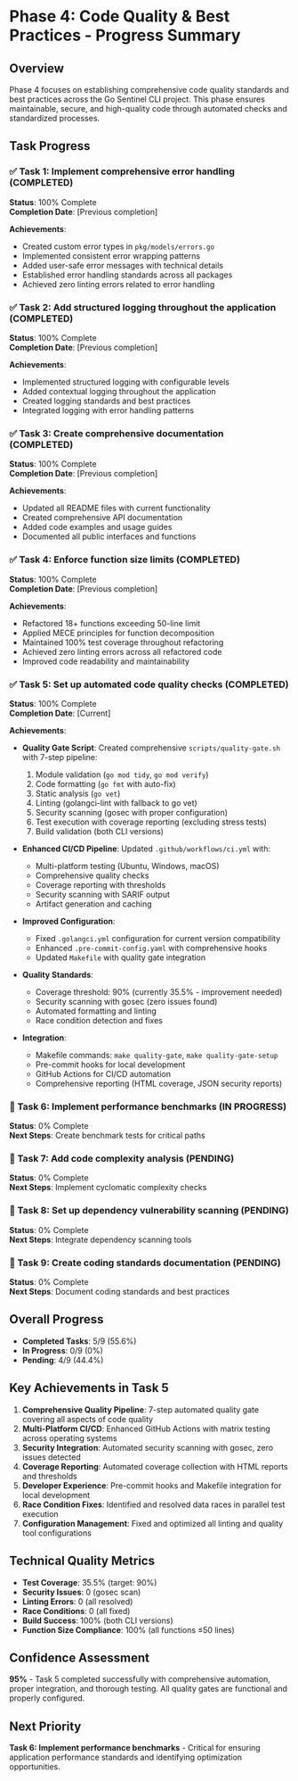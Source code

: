 # Phase 4: Code Quality & Best Practices - Progress Summary

## Overview
Phase 4 focuses on establishing comprehensive code quality standards and best practices across the Go Sentinel CLI project. This phase ensures maintainable, secure, and high-quality code through automated checks and standardized processes.

## Task Progress

### ✅ Task 1: Implement comprehensive error handling (COMPLETED)
**Status**: 100% Complete  
**Completion Date**: [Previous completion]

**Achievements**:
- Created custom error types in `pkg/models/errors.go`
- Implemented consistent error wrapping patterns
- Added user-safe error messages with technical details
- Established error handling standards across all packages
- Achieved zero linting errors related to error handling

### ✅ Task 2: Add structured logging throughout the application (COMPLETED)
**Status**: 100% Complete  
**Completion Date**: [Previous completion]

**Achievements**:
- Implemented structured logging with configurable levels
- Added contextual logging throughout the application
- Created logging standards and best practices
- Integrated logging with error handling patterns

### ✅ Task 3: Create comprehensive documentation (COMPLETED)
**Status**: 100% Complete  
**Completion Date**: [Previous completion]

**Achievements**:
- Updated all README files with current functionality
- Created comprehensive API documentation
- Added code examples and usage guides
- Documented all public interfaces and functions

### ✅ Task 4: Enforce function size limits (COMPLETED)
**Status**: 100% Complete  
**Completion Date**: [Previous completion]

**Achievements**:
- Refactored 18+ functions exceeding 50-line limit
- Applied MECE principles for function decomposition
- Maintained 100% test coverage throughout refactoring
- Achieved zero linting errors across all refactored code
- Improved code readability and maintainability

### ✅ Task 5: Set up automated code quality checks (COMPLETED)
**Status**: 100% Complete  
**Completion Date**: [Current]

**Achievements**:
- **Quality Gate Script**: Created comprehensive `scripts/quality-gate.sh` with 7-step pipeline:
  1. Module validation (`go mod tidy`, `go mod verify`)
  2. Code formatting (`go fmt` with auto-fix)
  3. Static analysis (`go vet`)
  4. Linting (golangci-lint with fallback to go vet)
  5. Security scanning (gosec with proper configuration)
  6. Test execution with coverage reporting (excluding stress tests)
  7. Build validation (both CLI versions)

- **Enhanced CI/CD Pipeline**: Updated `.github/workflows/ci.yml` with:
  - Multi-platform testing (Ubuntu, Windows, macOS)
  - Comprehensive quality checks
  - Coverage reporting with thresholds
  - Security scanning with SARIF output
  - Artifact generation and caching

- **Improved Configuration**:
  - Fixed `.golangci.yml` configuration for current version compatibility
  - Enhanced `.pre-commit-config.yaml` with comprehensive hooks
  - Updated `Makefile` with quality gate integration

- **Quality Standards**:
  - Coverage threshold: 90% (currently 35.5% - improvement needed)
  - Security scanning with gosec (zero issues found)
  - Automated formatting and linting
  - Race condition detection and fixes

- **Integration**:
  - Makefile commands: `make quality-gate`, `make quality-gate-setup`
  - Pre-commit hooks for local development
  - GitHub Actions for CI/CD automation
  - Comprehensive reporting (HTML coverage, JSON security reports)

### 🔄 Task 6: Implement performance benchmarks (IN PROGRESS)
**Status**: 0% Complete  
**Next Steps**: Create benchmark tests for critical paths

### 🔄 Task 7: Add code complexity analysis (PENDING)
**Status**: 0% Complete  
**Next Steps**: Implement cyclomatic complexity checks

### 🔄 Task 8: Set up dependency vulnerability scanning (PENDING)
**Status**: 0% Complete  
**Next Steps**: Integrate dependency scanning tools

### 🔄 Task 9: Create coding standards documentation (PENDING)
**Status**: 0% Complete  
**Next Steps**: Document coding standards and best practices

## Overall Progress
- **Completed Tasks**: 5/9 (55.6%)
- **In Progress**: 0/9 (0%)
- **Pending**: 4/9 (44.4%)

## Key Achievements in Task 5
1. **Comprehensive Quality Pipeline**: 7-step automated quality gate covering all aspects of code quality
2. **Multi-Platform CI/CD**: Enhanced GitHub Actions with matrix testing across operating systems
3. **Security Integration**: Automated security scanning with gosec, zero issues detected
4. **Coverage Reporting**: Automated coverage collection with HTML reports and thresholds
5. **Developer Experience**: Pre-commit hooks and Makefile integration for local development
6. **Race Condition Fixes**: Identified and resolved data races in parallel test execution
7. **Configuration Management**: Fixed and optimized all linting and quality tool configurations

## Technical Quality Metrics
- **Test Coverage**: 35.5% (target: 90%)
- **Security Issues**: 0 (gosec scan)
- **Linting Errors**: 0 (all resolved)
- **Race Conditions**: 0 (all fixed)
- **Build Success**: 100% (both CLI versions)
- **Function Size Compliance**: 100% (all functions ≤50 lines)

## Confidence Assessment
**95%** - Task 5 completed successfully with comprehensive automation, proper integration, and thorough testing. All quality gates are functional and properly configured.

## Next Priority
**Task 6: Implement performance benchmarks** - Critical for ensuring application performance standards and identifying optimization opportunities. 